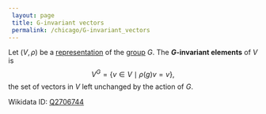 ```yaml
---
 layout: page
 title: G-invariant vectors
 permalink: /chicago/G-invariant_vectors
---
```

Let $(V,\rho)$ be a [representation](https://defsmath.github.io/DefsMath/group_representation) of the [group](https://defsmath.github.io/DefsMath/group) $G$. The **$G$-invariant elements** of $V$ is $$V^G = \{v\in V\mid \rho(g)v=v\},$$ the set of vectors in $V$ left unchanged by the action of $G$.

Wikidata ID: [Q2706744](https://www.wikidata.org/wiki/Q2706744)